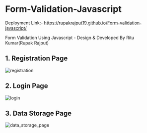 # Form-Validation-Javascript

Deployment Link:- https://rupakrajput19.github.io/Form-validation-javascript/

Form Validation Using Javascript - Design &amp; Developed By Ritu Kumar(Rupak Rajput)


## 1. Registration Page

![registration](https://user-images.githubusercontent.com/95040772/184112123-fb40258c-f1c3-42cc-b2a7-0501e3ef8f7f.png)


## 2. Login Page

![login](https://user-images.githubusercontent.com/95040772/184112133-e4adf0f4-eff5-4951-847e-d05eef1fa403.png)


## 3. Data Storage Page

![data_storage_page](https://user-images.githubusercontent.com/95040772/184864082-e85197b9-7cdd-4980-8fc7-a476986e67c0.png)
